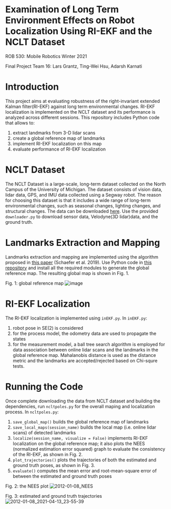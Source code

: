 # Examination of Long Term Environment Effects on Robot Localization Using RI-EKF and the NCLT Dataset
ROB 530: Mobile Robotics Winter 2021

Final Project Team 16: Lars Grantz, Ting-Wei Hsu, Adarsh Karnati

# Introduction
This project aims at evaluating robustness of the right-invariant extended Kalman filter(RI-EKF) against long term environmental changes. RI-EKF localization is implemented on the NCLT dataset and its performance is analyzed across different sessions. This repository includes Python code that allows to:
1. extract landmarks from 3-D lidar scans
2. create a global reference map of landmarks
3. implement RI-EKF localization on this map
4. evaluate performance of RI-EKF localization

# NCLT Dataset
The NCLT Dataset is a large-scale, long-term dataset collected on the North Campus of the University of Michigan. The dataset consists of vision data, lidar data, GPS, and IMU data collected using a Segway robot. The reason for choosing this dataset is that it includes a wide range of long-term environmental changes, such as seasonal changes, lighting changes, and structural changes. The data can be downloaded [here](http://robots.engin.umich.edu/nclt/index.html). Use the provided ```downloader.py``` to download sensor data, Velodyne(3D lidar)data, and the ground truth.

# Landmarks Extraction and Mapping
Landmarks extraction and mapping are implemented using the algorithm proposed in [this paper](http://ais.informatik.uni-freiburg.de/publications/papers/schaefer19ecmr.pdf) (Schaefer et al. 2019). Use Python code in [this repositpry](https://github.com/acschaefer/polex) and install all the required modules to generate the global reference map. The resulting global map is shown in Fig. 1.


Fig. 1: global reference map
![image](https://user-images.githubusercontent.com/78635240/114791206-1e886100-9d54-11eb-88e6-7f145a342863.png)


# RI-EKF Localization
The RI-EKF localization is implemented using ```inEKF.py```. In ```inEKF.py```:
1. robot pose in SE(2) is considered
2. for the process model, the odometry data are used to propagate the states
3. for the measurement model, a ball tree search algorithm is employed for data association between online lidar scans and the landmarks in the global reference map. Mahalanobis distance is used as the distance metric and the landmarks are accepted/rejected based on Chi-squre tests.

# Running the Code
Once complete downloading the data from NCLT dataset and building the dependencies, run ```ncltpoles.py``` for the overall maping and localization process. In ```ncltpoles.py```:
1. ```save_global_map()``` builds the global reference map of landmarks
2. ```save_local_maps(session_name)``` builds the local map (i.e. online lidar scans) of detected landmarks
3. ```localize(session_name, visualize = False)``` implements RI-EKF localization on the global reference map; it also plots the NEES (normalized estimation error squared) graph to evaluate the consistency of the RI-EKF, as shown in Fig. 2.
4. ```plot_trajectories()``` plots the trajectories of both the estimated and ground truth poses, as shown in Fig. 3.
5. ```evaluate()``` computes the mean error and root-mean-square error of between the estimated and ground truth poses


Fig. 2: the NEES plot 
![2012-01-08_NEES](https://user-images.githubusercontent.com/78635240/114791112-e719b480-9d53-11eb-9be5-4881533e86b9.png)


Fig. 3: estimated and ground truth trajectories 
![2012-01-08_2021-04-13_23-55-39](https://user-images.githubusercontent.com/78635240/114791134-f7319400-9d53-11eb-87d9-6b327767e1c6.png)

